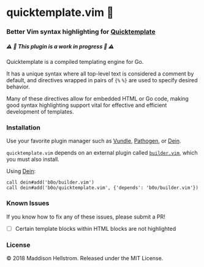 # quicktemplate.vim :rocket:
### Better Vim syntax highlighting for [Quicktemplate](https://github.com/valyala/quicktemplate)
##### :warning: :construction: This plugin is a work in progress :construction: :warning:

Quicktemplate is a compiled templating engine for Go.

It has a unique syntax where all top-level text is considered a comment by default,
and directives wrapped in pairs of `{%` `%}` are used to specify desired behavior.

Many of these directives allow for embedded HTML or Go code, making good syntax 
highlighting support vital for effective and efficient development of templates.

### Installation

Use your favorite plugin manager such as [Vundle](https://github.com/VundleVim/Vundle.vim), 
[Pathogen](https://github.com/tpope/vim-pathogen), or [Dein](https://github.com/Shougo/dein.vim).

`quicktemplate.vim` depends on an external plugin called [`builder.vim`](https://github.com/b0o/builder.vim), which you must
also install.

Using [Dein](https://github.com/Shougo/dein.vim): 
```viml
call dein#add('b0o/builder.vim')
call dein#add('b0o/quicktemplate.vim', {'depends': 'b0o/builder.vim'})
```

### Known Issues

If you know how to fix any of these issues, please submit a PR!

  * [ ] Certain template blocks within HTML blocks are not highlighted

### License

&copy; 2018 Maddison Hellstrom. Released under the MIT License.
